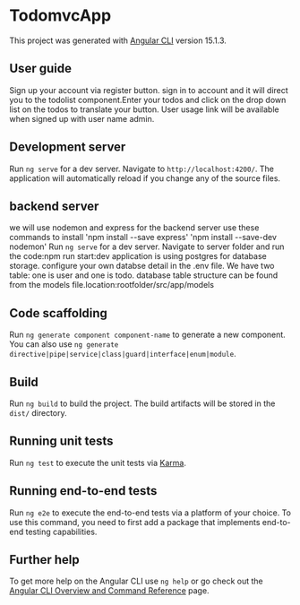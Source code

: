 # TodomvcApp

This project was generated with [Angular CLI](https://github.com/angular/angular-cli) version 15.1.3.


## User guide

Sign up your account via register button. sign in to account and it will direct you to the todolist component.Enter your todos and click on the drop down list on the todos to translate your button. User usage link will be available when signed up with user name admin.

## Development server

Run `ng serve` for a dev server. Navigate to `http://localhost:4200/`. The application will automatically reload if you change any of the source files.

## backend server
we will use nodemon and express for the backend server
use these commands to install
'npm install --save express'
'npm install --save-dev nodemon'
Run `ng serve` for a dev server. Navigate to server folder and run the code:npm run start:dev
application is using postgres for database storage. configure your own databse detail in the .env file.
We have two table: one is user and one is todo.
database table structure can be found from the models file.location:rootfolder/src/app/models

## Code scaffolding

Run `ng generate component component-name` to generate a new component. You can also use `ng generate directive|pipe|service|class|guard|interface|enum|module`.

## Build

Run `ng build` to build the project. The build artifacts will be stored in the `dist/` directory.

## Running unit tests

Run `ng test` to execute the unit tests via [Karma](https://karma-runner.github.io).

## Running end-to-end tests

Run `ng e2e` to execute the end-to-end tests via a platform of your choice. To use this command, you need to first add a package that implements end-to-end testing capabilities.

## Further help

To get more help on the Angular CLI use `ng help` or go check out the [Angular CLI Overview and Command Reference](https://angular.io/cli) page.
